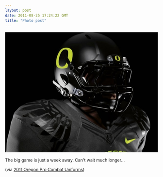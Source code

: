 ```yaml
---
layout: post
date: 2011-08-25 17:24:22 GMT
title: "Photo post"
---
```

![travisj](/images/17c3a424635df0500cb6be855e47db362a4f24f47200a81827bf0c818730b4c7.jpg)

<p>The big game is just a week away. Can't wait much longer...</p>&#13;
<p>(via <a href="http://feedproxy.google.com/~r/nikeblog/blogcraver/~3/cAq7PQSvguM/">2011 Oregon Pro Combat Uniforms</a>)</p> 